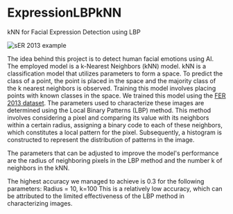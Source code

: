 # ExpressionLBPkNN
kNN for Facial Expression Detection using LBP

![sER 2013 example]()

The idea behind this project is to detect human facial emotions using AI. The employed model is a k-Nearest Neighbors (kNN) model. kNN is a classification model that utilizes parameters to form a space. To predict the class of a point, the point is placed in the space and the majority class of the k nearest neighbors is observed. Training this model involves placing points with known classes in the space. We trained this model using the [FER 2013 dataset](https://www.kaggle.com/datasets/msambare/fer2013). The parameters used to characterize these images are determined using the Local Binary Patterns (LBP) method. This method involves considering a pixel and comparing its value with its neighbors within a certain radius, assigning a binary code to each of these neighbors, which constitutes a local pattern for the pixel. Subsequently, a histogram is constructed to represent the distribution of patterns in the image.

The parameters that can be adjusted to improve the model's performance are the radius of neighboring pixels in the LBP method and the number k of neighbors in the kNN.

The highest accuracy we managed to achieve is 0.3 for the following parameters:
Radius = 10, k=100
This is a relatively low accuracy, which can be attributed to the limited effectiveness of the LBP method in characterizing images.
